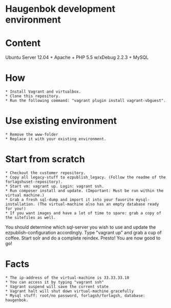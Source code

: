 Haugenbok development environment
=================================

Content
=======
Ubuntu Server 12.04 + Apache + PHP 5.5 w/xDebug 2.2.3 + MySQL

How
===
    * Install Vagrant and virtualbox.
    * Clone this repository.
    * Run the following command: "vagrant plugin install vagrant-vbguest".


Use existing environment
========================
    * Remove the www-folder
    * Replace it with your existing environment.


Start from scratch
==================
    * Checkout the customer repository.
    * Copy all legacy-stuff to ezpublish_legacy. (Follow the readme of the forlagshuset-repository).
    * Start vm: vagrant up. Login: vagrant ssh.
    * Run composer install and update. (Important: Must be run within the virtual machine.)
    * Grab a fresh sql-dump and import it into your favorite mysql-installation. (The virtual-machine also has an empty database ready for you!)
    * If you want images and have a lot of time to spare: grab a copy of the sitefiles as well.


You should determine which sql-server you wish to use and update the ezpublish-configuration accordingly.
Type "vagrant up" and grab a cup of coffee.
Start solr and do a complete reindex.
Presto! You are now good to go!


Facts
======
    * The ip-address of the virtual-machine is 33.33.33.10
    * You can access it by typing "vagrant ssh"
    * Vagrant suspend will save the current state
    * Vagrant halt will shut down virtual-machine gracefully
    * Mysql stuff: root/no password, forlagsh/forlagsh, database: haugenbok.

 

    
